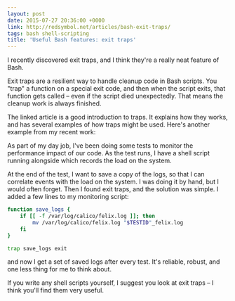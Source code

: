 ```yaml
---
layout: post
date: 2015-07-27 20:36:00 +0000
link: http://redsymbol.net/articles/bash-exit-traps/
tags: bash shell-scripting
title: 'Useful Bash features: exit traps'
---
```


I recently discovered exit traps, and I think they're a really neat feature of Bash.

Exit traps are a resilient way to handle cleanup code in Bash scripts. You "trap" a function on a special exit code, and then when the script exits, that function gets called – even if the script died unexpectedly. That means the cleanup work is always finished.

The linked article is a good introduction to traps. It explains how they works, and has several examples of how traps might be used. Here's another example from my recent work:

As part of my day job, I've been doing some tests to monitor the performance impact of our code. As the test runs, I have a shell script running alongside which records the load on the system.

At the end of the test, I want to save a copy of the logs, so that I can correlate events with the load on the system. I was doing it by hand, but I would often forget. Then I found exit traps, and the solution was simple. I added a few lines to my monitoring script:

```bash
function save_logs {
    if [[ -f /var/log/calico/felix.log ]]; then
        mv /var/log/calico/felix.log "$TESTID"_felix.log
    fi
}

trap save_logs exit
```

and now I get a set of saved logs after every test.
It's reliable, robust, and one less thing for me to think about.

If you write any shell scripts yourself, I suggest you look at exit traps – I think you'll find them very useful.
